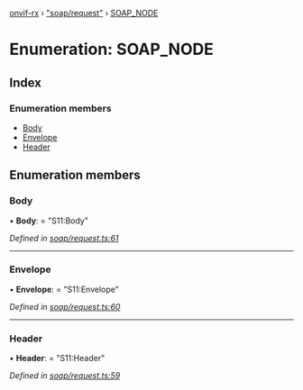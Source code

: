 [onvif-rx](../README.md) › ["soap/request"](../modules/_soap_request_.md) › [SOAP_NODE](_soap_request_.soap_node.md)

# Enumeration: SOAP_NODE

## Index

### Enumeration members

* [Body](_soap_request_.soap_node.md#body)
* [Envelope](_soap_request_.soap_node.md#envelope)
* [Header](_soap_request_.soap_node.md#header)

## Enumeration members

###  Body

• **Body**: = "S11:Body"

*Defined in [soap/request.ts:61](https://github.com/patrickmichalina/onvif-rx/blob/3e9b152/src/soap/request.ts#L61)*

___

###  Envelope

• **Envelope**: = "S11:Envelope"

*Defined in [soap/request.ts:60](https://github.com/patrickmichalina/onvif-rx/blob/3e9b152/src/soap/request.ts#L60)*

___

###  Header

• **Header**: = "S11:Header"

*Defined in [soap/request.ts:59](https://github.com/patrickmichalina/onvif-rx/blob/3e9b152/src/soap/request.ts#L59)*
